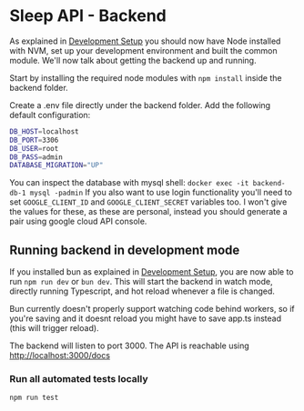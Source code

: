 # Sleep API - Backend

As explained in [Development Setup](../DEVELOPMENT_SETUP.md) you should now have Node installed with NVM, set up your development environment and built the common module. We'll now talk about getting the backend up and running.

Start by installing the required node modules with `npm install` inside the backend folder.

Create a .env file directly under the backend folder. Add the following default configuration:

```bash
DB_HOST=localhost
DB_PORT=3306
DB_USER=root
DB_PASS=admin
DATABASE_MIGRATION="UP"
```

You can inspect the database with mysql shell: `docker exec -it backend-db-1 mysql -padmin`
If you also want to use login functionality you'll need to set `GOOGLE_CLIENT_ID` and `GOOGLE_CLIENT_SECRET` variables too. I won't give the values for these, as these are personal, instead you should generate a pair using google cloud API console.

## Running backend in development mode

If you installed bun as explained in [Development Setup](../DEVELOPMENT_SETUP.md), you are now able to run `npm run dev` or `bun dev`.
This will start the backend in watch mode, directly running Typescript, and hot reload whenever a file is changed.

Bun currently doesn't properly support watching code behind workers, so if you're saving and it doesnt reload you might have to save app.ts instead (this will trigger reload).

The backend will listen to port 3000. The API is reachable using <http://localhost:3000/docs>

### Run all automated tests locally

```
npm run test
```
